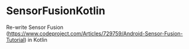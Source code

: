 # SensorFusionKotlin
Re-write Sensor Fusion (https://www.codeproject.com/Articles/729759/Android-Sensor-Fusion-Tutorial) in Kotlin
